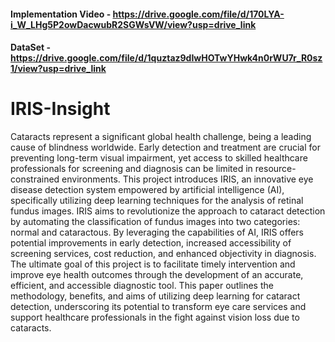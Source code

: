 #### Implementation Video - https://drive.google.com/file/d/170LYA-i_W_LHg5P2owDacwubR2SGWsVW/view?usp=drive_link
#### DataSet - https://drive.google.com/file/d/1quztaz9dIwHOTwYHwk4n0rWU7r_R0sz1/view?usp=drive_link
# IRIS-Insight
Cataracts represent a significant global health challenge, being a leading cause of blindness worldwide. Early detection and treatment are crucial for preventing long-term visual impairment, yet access to skilled healthcare professionals for screening and diagnosis can be limited in resource-constrained environments. This project introduces IRIS, an innovative eye disease detection system empowered by artificial intelligence (AI), specifically utilizing deep learning techniques for the analysis of retinal fundus images. IRIS aims to revolutionize the approach to cataract detection by automating the classification of fundus images into two categories: normal and cataractous. By leveraging the capabilities of AI, IRIS offers potential improvements in early detection, increased accessibility of screening services, cost reduction, and enhanced objectivity in diagnosis. The ultimate goal of this project is to facilitate timely intervention and improve eye health outcomes through the development of an accurate, efficient, and accessible diagnostic tool. This paper outlines the methodology, benefits, and aims of utilizing deep learning for cataract detection, underscoring its potential to transform eye care services and support healthcare professionals in the fight against vision loss due to cataracts.
